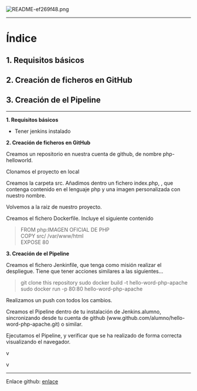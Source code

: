 <img alt="README-ef269f48.png" src="assets/README-ef269f48.png" width="" height="" >
<hr/>

# Índice #

## 1. Requisitos básicos ##

## 2. Creación de ficheros en GitHub ##

## 3. Creación de el Pipeline ##




<hr/>

**1. Requisitos básicos**

- <p>Tener jenkins instalado</p>

**2. Creación de ficheros en GitHub**

<p>Creamos un repositorio en nuestra cuenta de github, de nombre php-helloworld.</p>
<p>Clonamos el proyecto en local</p>
<p>Creamos la carpeta src. Añadimos dentro un fichero index.php, , que contenga contenido en el lenguaje php y una imagen personalizada con nuestro nombre.</p>
<p>Volvemos a la raiz de nuestro proyecto.</p>
<p>Creamos el fichero Dockerfile. Incluye el siguiente contenido</p>

> FROM php:IMAGEN OFICIAL DE PHP<br/>
> COPY src/ /var/www/html <br/>
> EXPOSE 80

**3. Creación de el Pipeline**

<p>Creamos el fichero Jenkinfile, que tenga como misión realizar el despliegue. Tiene que tener acciones similares a las siguientes...</p>

> git clone this repository
> sudo docker build -t hello-word-php-apache
> sudo docker run -p 80:80 hello-word-php-apache

<p>Realizamos un push con todos los cambios.</p>

<p>Creamos el Pipeline dentro de tu instalación de Jenkins.alumno, sincronizando desde tu cuenta de github (www.github.com/alumno/hello-word-php-apache.git) o similar.</p>

<p>Ejecutamos el Pipeline, y verificar que se ha realizado de forma correcta visualizando el navegador.</p>
<p></p>
<p></p>
v
<p></p>
<p></p>
v
<p></p>


<hr/>

Enlace github: <a href="https://github.com/joel92MM/Git/tree/main/2ºTrimestre/ConfiguracionPipelinePHP">enlace</a>
